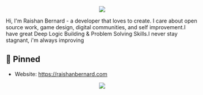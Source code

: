 <p align="center">
<img src="https://wadv-prod-1f0120db-46d2-4038-90ab-ac2558260610.storage.googleapis.com/s3fs-public/2018-04/carousel-fintech-sept-2016_2.jpg">
</p>

Hi, I'm Raishan Bernard - a developer that loves to create. I care about open source work, game design, digital communities, and self improvement.I have great Deep Logic Building & Problem Solving Skills.I never stay stagnant, i'm always improving

## 📌 Pinned
- Website: https://raishanbernard.com

<p align="center" >
  <a href="https://github.com/anuraghazra/github-readme-stats"> 
    <img  src="https://github-readme-stats.vercel.app/api?username=drgloo&&show_icons=true&theme=vue-dark"/>
  </a>
</p>
